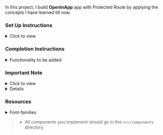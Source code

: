 In this project, I build **OpeninApp** app with Protected Route by applying the concepts I have learned till now.



### Set Up Instructions

<details>
<summary>Click to view</summary>

- Download dependencies by running `npm install`
- Start up the app using `npm start`
</details>

### Completion Instructions

<details>
<summary>Functionality to be added</summary>
<br/>

**loginApiUrl**

#### API: `https://apis.ccbp.in/login`

#### Method: `POST`

#### Description:

Returns a response based on the credentials provided

#### Sample Success Response

```json
{
  "jwt_token": "eyJhbGciOiJIUzI1NiIsInR5cCI6IkpXVCJ9.eyJ1c2VybmFtZSI6InJhaHVsIiwicm9sZSI6IlBSSU1FX1VTRVIiLCJpYXQiOjE2MTk2Mjg2MTN9.nZDlFsnSWArLKKeF0QbmdVfLgzUbx1BGJsqa2kc_21Y"
}
```

#### Sample Failure Response

```json
{
  "status_code": 404,
  "error_msg": "Username is not found"
}
```

</details>




### Important Note

<details>
<summary>Click to view</summary>

<br/>

**The following instructions are required for the tests to pass**

- `Home` route should consist of `/` in the URL path
- `Login` route should consist of `/login` in the URL path


- User credentials

  ```text
   username: rahul
   password: rahul@2021
  ```

</details>

<details>
Note:-When you open the app it will defaultly opens the home screen if you want to see login  
page you can change url as narayanopenin.ccbp.tech/login the login page will get appeared after entering login details you will be redirected to home page. It is a one time process if you want to again redirect to login page you can't redirect because jwt token is stored as cookie if we can delete it we can easily redirect to login page again.
</details>


### Resources

<details>
<summary>Font-families</summary>

- Roboto

</details>


>
> - All components you implement should go in the `src/components` directory.

